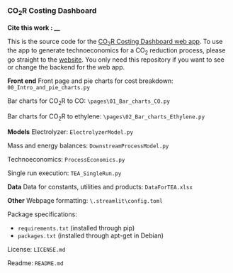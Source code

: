 ### CO<sub>2</sub>R Costing Dashboard

**Cite this work : [__]()**

This is the source code for the [CO<sub>2</sub>R Costing Dashboard web app](https://co2r-dashboard.streamlit.app/). To use the app to generate technoeconomics for a CO<sub>2</sub> reduction process, please go straight to the [website](https://co2r-dashboard.streamlit.app/). You only need this repository if you want to see or change the backend for the web app.

**Front end**
Front page and pie charts for cost breakdown: `00_Intro_and_pie_charts.py`

Bar charts for CO<sub>2</sub>R to CO: `\pages\01_Bar_charts_CO.py`

Bar charts for CO<sub>2</sub>R to ethylene: `\pages\02_Bar_charts_Ethylene.py`


**Models**
Electrolyzer: `ElectrolyzerModel.py`

Mass and energy balances: `DownstreamProcessModel.py`

Technoeconomics: `ProcessEconomics.py`

Single run execution: `TEA_SingleRun.py`

**Data**
Data for constants, utilities and products: `DataForTEA.xlsx`


**Other**
Webpage formatting: `\.streamlit\config.toml`

Package specifications: 
- `requirements.txt` (installed through pip)
- `packages.txt` (installed through apt-get in Debian)

License: `LICENSE.md`

Readme: `README.md`